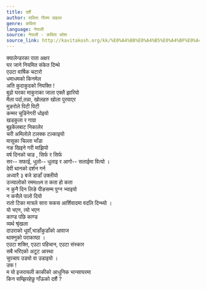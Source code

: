 ```yaml
---
title: दशैं
author: सविता गौतम दाहाल
genre: कविता
language: नेपाली
source: नेपाली - कविता कोश
source_link: http://kavitakosh.org/kk/%E0%A4%B8%E0%A4%B5%E0%A4%BF%E0%A4%A4%E0%A4%BE_%E0%A4%97%E0%A5%8C%E0%A4%A4%E0%A4%AE_%E0%A4%A6%E0%A4%BE%E0%A4%B9%E0%A4%BE%E0%A4%B2
---
```


क्यालेन्डरका राता अक्षर  
घर जाने नियमित संकेत दिन्थे  
एउटा वार्षिक चटारो  
धमाधमको किनमेल  
अति कुदाकुदको नियक्ति !  
बुढो घरका माकुराका जाला एक्लै झारियो  
मैला पर्दा,तन्ना, खोलहरु खोला पुरयाएर  
मुङरोले पिटी पिटी  
कम्मर चुडिंनेगरी धोइयो  
खडकुला र गाग्रा  
बुइकेंलबाट निकालेर  
चरी अमिलोले टलक्क टल्काइयो  
मासुका चिल्ला भाँडा  
नङ खिइने गरी माझियो  
वर्ष दिनको चाड , सिर्फ र सिर्फ  
सर-- सफाई, धुलो-- धुलाइ र आगो-- सलाईमा वित्यो ।  
देवी थानको दर्शन गर्न  
अध्यारै ३ बजे डाडाँ उक्लीयो  
उज्यालोको रममmम त कता हो कता  
न कुनै दिन लिङे पीङसम्म पुग्न भ्याइयो  
न कसैले पालो दियो  
रातो टिका मात्रले सारा सकस आर्शिवादमा वदलि दिन्थ्यो ।  
यो भएन, त्यो भएन  
काण्ड पछि काण्ड  
व्यर्थ श्रृंखला  
दाउराको धूवाँ,भाडाँकुडाँको आवाज  
थाक्नुको पराकाष्ठा ।  
एउटा शक्ति, एउटा पहिचान, एउटा संस्कार  
सबै भरिएको अटूट आस्था  
चुपचाप उड्यो वा उडाइयो ।  
उफ !  
म यो इजरायली काकीको आधुनिक भान्साघरमा  
किन सम्झिरहेछु गाँऊको दशैं ?
